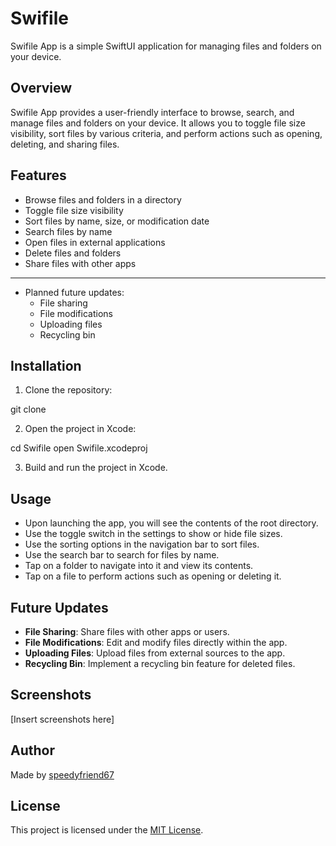 # Swifile

Swifile App is a simple SwiftUI application for managing files and folders on your device.

## Overview

Swifile App provides a user-friendly interface to browse, search, and manage files and folders on your device. It allows you to toggle file size visibility, sort files by various criteria, and perform actions such as opening, deleting, and sharing files.

## Features

- Browse files and folders in a directory
- Toggle file size visibility
- Sort files by name, size, or modification date
- Search files by name
- Open files in external applications
- Delete files and folders
- Share files with other apps
------------------------------------------------------
- Planned future updates:
  - File sharing
  - File modifications
  - Uploading files
  - Recycling bin

## Installation

1. Clone the repository:

git clone 

2. Open the project in Xcode:

cd Swifile
open Swifile.xcodeproj

3. Build and run the project in Xcode.

## Usage

- Upon launching the app, you will see the contents of the root directory.
- Use the toggle switch in the settings to show or hide file sizes.
- Use the sorting options in the navigation bar to sort files.
- Use the search bar to search for files by name.
- Tap on a folder to navigate into it and view its contents.
- Tap on a file to perform actions such as opening or deleting it.

## Future Updates

- **File Sharing**: Share files with other apps or users.
- **File Modifications**: Edit and modify files directly within the app.
- **Uploading Files**: Upload files from external sources to the app.
- **Recycling Bin**: Implement a recycling bin feature for deleted files.

## Screenshots

[Insert screenshots here]

## Author

Made by [speedyfriend67](https://github.com/speedyfriend67)

## License

This project is licensed under the [MIT License](LICENSE).
